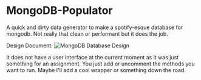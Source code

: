# MongoDB-Populator

A quick and dirty data generator to make a spotify-esque database for mongodb. Not really that clean or performant but it does the job.

Design Document:
![MongoDB Database Design](https://github.com/samdotnet/MongoDB-Populator/assets/63370140/ca27bb23-61ba-405d-aae6-21d689d938fc)

It does not have a user interface at the current moment as it was just something for an assignment. You just add or uncomment the methods you want to run. Maybe I'll add a cool wrapper or something down the road.
